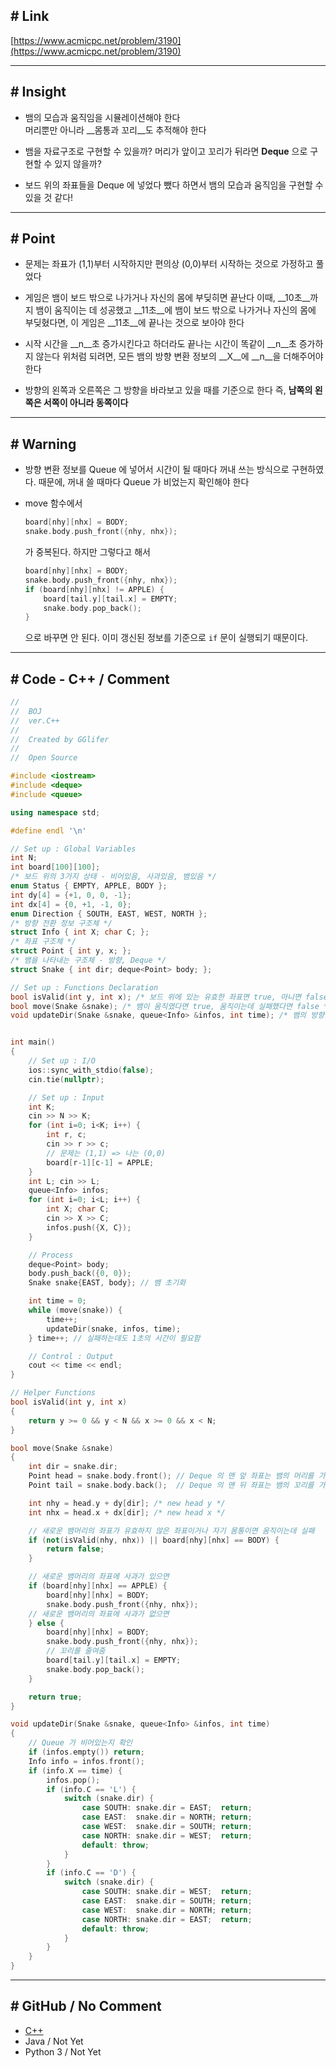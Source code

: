 ## \# Link

[https://www.acmicpc.net/problem/3190](https://www.acmicpc.net/problem/3190)

---

## \# Insight

- 뱀의 모습과 움직임을 시뮬레이션해야 한다  
  머리뿐만 아니라 __몸통과 꼬리__도 추적해야 한다
    
- 뱀을 자료구조로 구현할 수 있을까?
  머리가 앞이고 꼬리가 뒤라면 __Deque__ 으로 구현할 수 있지 않을까?

- 보드 위의 좌표들을 Deque 에 넣었다 뺐다 하면서 뱀의 모습과 움직임을 구현할 수 있을 것 같다!

---

## \# Point

- 문제는 좌표가 (1,1)부터 시작하지만 편의상 (0,0)부터 시작하는 것으로 가정하고 풀었다

- 게임은 뱀이 보드 밖으로 나가거나 자신의 몸에 부딪히면 끝난다 
  이때, __10초__까지 뱀이 움직이는 데 성공했고 __11초__에 뱀이 보드 밖으로 나가거나 자신의 몸에 부딪혔다면,
  이 게임은 __11초__에 끝나는 것으로 보아야 한다

- 시작 시간을 __n__초 증가시킨다고 하더라도 끝나는 시간이 똑같이 __n__초 증가하지 않는다
  위처럼 되려면, 모든 뱀의 방향 변환 정보의 __X__에 __n__을 더해주어야 한다

- 방향의 왼쪽과 오른쪽은 그 방향을 바라보고 있을 때를 기준으로 한다
  즉, __남쪽의 왼쪽은 서쪽이 아니라 동쪽이다__

---

## \# Warning

- 방향 변환 정보를 Queue 에 넣어서 시간이 될 때마다 꺼내 쓰는 방식으로 구현하였다.
  때문에, 꺼내 쓸 때마다 Queue 가 비었는지 확인해야 한다

- move 함수에서 
    ```C++
    board[nhy][nhx] = BODY;
    snake.body.push_front({nhy, nhx});
    ```
  가 중복된다. 하지만 그렇다고 해서
    ```C++
    board[nhy][nhx] = BODY;
    snake.body.push_front({nhy, nhx});
    if (board[nhy][nhx] != APPLE) {
        board[tail.y][tail.x] = EMPTY;
        snake.body.pop_back();
    }
    ```
  으로 바꾸면 안 된다. 이미 갱신된 정보를 기준으로 ```if``` 문이 실행되기 때문이다.

---

## \# Code - C++ / Comment

```C++
//
//  BOJ
//  ver.C++
//
//  Created by GGlifer
//
//  Open Source

#include <iostream>
#include <deque>
#include <queue>

using namespace std;

#define endl '\n'

// Set up : Global Variables
int N;
int board[100][100];
/* 보드 위의 3가지 상태 - 비어있음, 사과있음, 뱀있음 */
enum Status { EMPTY, APPLE, BODY };
int dy[4] = {+1, 0, 0, -1};
int dx[4] = {0, +1, -1, 0};
enum Direction { SOUTH, EAST, WEST, NORTH };
/* 방향 전환 정보 구조체 */
struct Info { int X; char C; };
/* 좌표 구조체 */
struct Point { int y, x; };
/* 뱀을 나타내는 구조체 - 방향, Deque */
struct Snake { int dir; deque<Point> body; };

// Set up : Functions Declaration
bool isValid(int y, int x); /* 보드 위에 있는 유효한 좌표면 true, 아니면 false */
bool move(Snake &snake); /* 뱀이 움직였다면 true, 움직이는데 실패했다면 false */
void updateDir(Snake &snake, queue<Info> &infos, int time); /* 뱀의 방향 전환 */


int main()
{
    // Set up : I/O
    ios::sync_with_stdio(false);
    cin.tie(nullptr);

    // Set up : Input
    int K;
    cin >> N >> K;
    for (int i=0; i<K; i++) {
        int r, c;
        cin >> r >> c;
        // 문제는 (1,1) => 나는 (0,0)
        board[r-1][c-1] = APPLE;
    }
    int L; cin >> L;
    queue<Info> infos;
    for (int i=0; i<L; i++) {
        int X; char C;
        cin >> X >> C;
        infos.push({X, C});
    }

    // Process
    deque<Point> body;
    body.push_back({0, 0}); 
    Snake snake{EAST, body}; // 뱀 초기화

    int time = 0;
    while (move(snake)) {
        time++;
        updateDir(snake, infos, time);
    } time++; // 실패하는데도 1초의 시간이 필요함

    // Control : Output
    cout << time << endl;
}

// Helper Functions
bool isValid(int y, int x)
{
    return y >= 0 && y < N && x >= 0 && x < N;
}

bool move(Snake &snake)
{
    int dir = snake.dir;
    Point head = snake.body.front(); // Deque 의 맨 앞 좌표는 뱀의 머리를 가리킴
    Point tail = snake.body.back();  // Deque 의 맨 뒤 좌표는 뱀의 꼬리를 가리킴

    int nhy = head.y + dy[dir]; /* new head y */
    int nhx = head.x + dx[dir]; /* new head x */

    // 새로운 뱀머리의 좌표가 유효하지 않은 좌표이거나 자기 몸통이면 움직이는데 실패
    if (not(isValid(nhy, nhx)) || board[nhy][nhx] == BODY) {
        return false;
    }

    // 새로운 뱀머리의 좌표에 사과가 있으면
    if (board[nhy][nhx] == APPLE) {
        board[nhy][nhx] = BODY;
        snake.body.push_front({nhy, nhx});
    // 새로운 뱀머리의 좌표에 사과가 없으면
    } else {
        board[nhy][nhx] = BODY;
        snake.body.push_front({nhy, nhx});
        // 꼬리를 줄여줌
        board[tail.y][tail.x] = EMPTY;
        snake.body.pop_back();
    }

    return true;
}

void updateDir(Snake &snake, queue<Info> &infos, int time)
{
    // Queue 가 비어있는지 확인
    if (infos.empty()) return;
    Info info = infos.front();
    if (info.X == time) {
        infos.pop();
        if (info.C == 'L') {
            switch (snake.dir) {
                case SOUTH: snake.dir = EAST;  return;
                case EAST:  snake.dir = NORTH; return;
                case WEST:  snake.dir = SOUTH; return;
                case NORTH: snake.dir = WEST;  return;
                default: throw;
            }
        }
        if (info.C == 'D') {
            switch (snake.dir) {
                case SOUTH: snake.dir = WEST;  return;
                case EAST:  snake.dir = SOUTH; return;
                case WEST:  snake.dir = NORTH; return;
                case NORTH: snake.dir = EAST;  return;
                default: throw;
            }
        }
    }
}
```

---

## \# GitHub / No Comment

- [C++](https://github.com/GGlifer/Problem_solving/blob/master/BOJ/Archive/3190__%EB%B1%80/3190_GGlifer.cpp)
- Java / Not Yet
- Python 3 / Not Yet